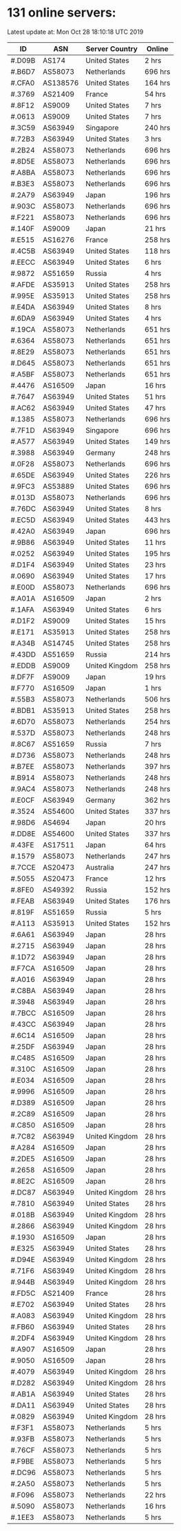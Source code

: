 # 131 online servers:

Latest update at: Mon Oct 28 18:10:18 UTC 2019

| ID | ASN | Server Country | Online |
| -- | --- | -------------- | ------ |
| #.D09B | AS174 | United States | 2 hrs |
| #.B6D7 | AS58073 | Netherlands | 696 hrs |
| #.CFA0 | AS138576 | United States | 164 hrs |
| #.3769 | AS21409 | France | 54 hrs |
| #.8F12 | AS9009 | United States | 7 hrs |
| #.0613 | AS9009 | United States | 7 hrs |
| #.3C59 | AS63949 | Singapore | 240 hrs |
| #.72B3 | AS63949 | United States | 3 hrs |
| #.2B24 | AS58073 | Netherlands | 696 hrs |
| #.8D5E | AS58073 | Netherlands | 696 hrs |
| #.A8BA | AS58073 | Netherlands | 696 hrs |
| #.B3E3 | AS58073 | Netherlands | 696 hrs |
| #.2A79 | AS63949 | Japan | 196 hrs |
| #.903C | AS58073 | Netherlands | 696 hrs |
| #.F221 | AS58073 | Netherlands | 696 hrs |
| #.140F | AS9009 | Japan | 21 hrs |
| #.E515 | AS16276 | France | 258 hrs |
| #.4C5B | AS63949 | United States | 118 hrs |
| #.EECC | AS63949 | United States | 6 hrs |
| #.9872 | AS51659 | Russia | 4 hrs |
| #.AFDE | AS35913 | United States | 258 hrs |
| #.995E | AS35913 | United States | 258 hrs |
| #.E4DA | AS63949 | United States | 8 hrs |
| #.6DA9 | AS63949 | United States | 4 hrs |
| #.19CA | AS58073 | Netherlands | 651 hrs |
| #.6364 | AS58073 | Netherlands | 651 hrs |
| #.8E29 | AS58073 | Netherlands | 651 hrs |
| #.D645 | AS58073 | Netherlands | 651 hrs |
| #.A5BF | AS58073 | Netherlands | 651 hrs |
| #.4476 | AS16509 | Japan | 16 hrs |
| #.7647 | AS63949 | United States | 51 hrs |
| #.AC62 | AS63949 | United States | 47 hrs |
| #.1385 | AS58073 | Netherlands | 696 hrs |
| #.7F1D | AS63949 | Singapore | 696 hrs |
| #.A577 | AS63949 | United States | 149 hrs |
| #.3988 | AS63949 | Germany | 248 hrs |
| #.0F28 | AS58073 | Netherlands | 696 hrs |
| #.65DE | AS63949 | United States | 226 hrs |
| #.9FC3 | AS53889 | United States | 696 hrs |
| #.013D | AS58073 | Netherlands | 696 hrs |
| #.76DC | AS63949 | United States | 8 hrs |
| #.EC5D | AS63949 | United States | 443 hrs |
| #.42A0 | AS63949 | Japan | 696 hrs |
| #.9B86 | AS63949 | United States | 11 hrs |
| #.0252 | AS63949 | United States | 195 hrs |
| #.D1F4 | AS63949 | United States | 23 hrs |
| #.0690 | AS63949 | United States | 17 hrs |
| #.E00D | AS58073 | Netherlands | 696 hrs |
| #.A01A | AS16509 | Japan | 2 hrs |
| #.1AFA | AS63949 | United States | 6 hrs |
| #.D1F2 | AS9009 | United States | 15 hrs |
| #.E171 | AS35913 | United States | 258 hrs |
| #.A34B | AS14745 | United States | 258 hrs |
| #.43DD | AS51659 | Russia | 214 hrs |
| #.EDDB | AS9009 | United Kingdom | 258 hrs |
| #.DF7F | AS9009 | Japan | 19 hrs |
| #.F770 | AS16509 | Japan | 1 hrs |
| #.55B3 | AS58073 | Netherlands | 506 hrs |
| #.BDB1 | AS35913 | United States | 258 hrs |
| #.6D70 | AS58073 | Netherlands | 254 hrs |
| #.537D | AS58073 | Netherlands | 248 hrs |
| #.8C67 | AS51659 | Russia | 7 hrs |
| #.D736 | AS58073 | Netherlands | 248 hrs |
| #.B7EE | AS58073 | Netherlands | 397 hrs |
| #.B914 | AS58073 | Netherlands | 248 hrs |
| #.9AC4 | AS58073 | Netherlands | 248 hrs |
| #.E0CF | AS63949 | Germany | 362 hrs |
| #.3524 | AS54600 | United States | 337 hrs |
| #.98D6 | AS4694 | Japan | 20 hrs |
| #.DD8E | AS54600 | United States | 337 hrs |
| #.43FE | AS17511 | Japan | 64 hrs |
| #.1579 | AS58073 | Netherlands | 247 hrs |
| #.7CCE | AS20473 | Australia | 247 hrs |
| #.5055 | AS20473 | France | 12 hrs |
| #.8FE0 | AS49392 | Russia | 152 hrs |
| #.FEAB | AS63949 | United States | 176 hrs |
| #.819F | AS51659 | Russia | 5 hrs |
| #.A113 | AS35913 | United States | 152 hrs |
| #.6A61 | AS63949 | Japan | 28 hrs |
| #.2715 | AS63949 | Japan | 28 hrs |
| #.1D72 | AS63949 | Japan | 28 hrs |
| #.F7CA | AS16509 | Japan | 28 hrs |
| #.A016 | AS63949 | Japan | 28 hrs |
| #.C8BA | AS63949 | Japan | 28 hrs |
| #.3948 | AS63949 | Japan | 28 hrs |
| #.7BCC | AS16509 | Japan | 28 hrs |
| #.43CC | AS63949 | Japan | 28 hrs |
| #.6C14 | AS16509 | Japan | 28 hrs |
| #.25DF | AS63949 | Japan | 28 hrs |
| #.C485 | AS16509 | Japan | 28 hrs |
| #.310C | AS16509 | Japan | 28 hrs |
| #.E034 | AS16509 | Japan | 28 hrs |
| #.9996 | AS16509 | Japan | 28 hrs |
| #.D389 | AS16509 | Japan | 28 hrs |
| #.2C89 | AS16509 | Japan | 28 hrs |
| #.C850 | AS16509 | Japan | 28 hrs |
| #.7C82 | AS63949 | United Kingdom | 28 hrs |
| #.A284 | AS16509 | Japan | 28 hrs |
| #.2DE5 | AS16509 | Japan | 28 hrs |
| #.2658 | AS16509 | Japan | 28 hrs |
| #.8E2C | AS16509 | Japan | 28 hrs |
| #.DC87 | AS63949 | United Kingdom | 28 hrs |
| #.7810 | AS63949 | United States | 28 hrs |
| #.018B | AS63949 | United Kingdom | 28 hrs |
| #.2866 | AS63949 | United Kingdom | 28 hrs |
| #.1930 | AS16509 | Japan | 28 hrs |
| #.E325 | AS63949 | United States | 28 hrs |
| #.D94E | AS63949 | United Kingdom | 28 hrs |
| #.71F6 | AS63949 | United Kingdom | 28 hrs |
| #.944B | AS63949 | United Kingdom | 28 hrs |
| #.FD5C | AS21409 | France | 28 hrs |
| #.E702 | AS63949 | United States | 28 hrs |
| #.A083 | AS63949 | United Kingdom | 28 hrs |
| #.FB60 | AS63949 | United States | 28 hrs |
| #.2DF4 | AS63949 | United Kingdom | 28 hrs |
| #.A907 | AS16509 | Japan | 28 hrs |
| #.9050 | AS16509 | Japan | 28 hrs |
| #.4079 | AS63949 | United Kingdom | 28 hrs |
| #.D282 | AS63949 | United Kingdom | 28 hrs |
| #.AB1A | AS63949 | United States | 28 hrs |
| #.DA11 | AS63949 | United States | 28 hrs |
| #.0829 | AS63949 | United Kingdom | 28 hrs |
| #.F3F1 | AS58073 | Netherlands | 5 hrs |
| #.93FB | AS58073 | Netherlands | 5 hrs |
| #.76CF | AS58073 | Netherlands | 5 hrs |
| #.F9BE | AS58073 | Netherlands | 5 hrs |
| #.DC96 | AS58073 | Netherlands | 5 hrs |
| #.2A50 | AS58073 | Netherlands | 5 hrs |
| #.F096 | AS58073 | Netherlands | 22 hrs |
| #.5090 | AS58073 | Netherlands | 16 hrs |
| #.1EE3 | AS58073 | Netherlands | 5 hrs |

